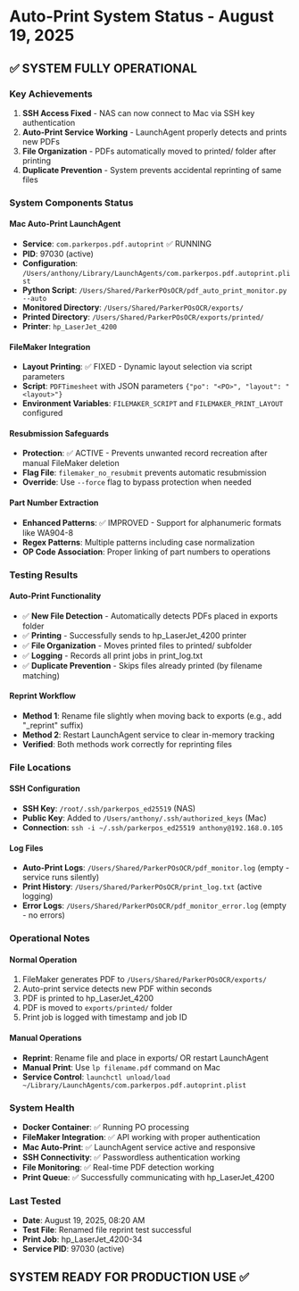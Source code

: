 # Auto-Print System Status - August 19, 2025

## ✅ SYSTEM FULLY OPERATIONAL

### Key Achievements
1. **SSH Access Fixed** - NAS can now connect to Mac via SSH key authentication
2. **Auto-Print Service Working** - LaunchAgent properly detects and prints new PDFs
3. **File Organization** - PDFs automatically moved to printed/ folder after printing
4. **Duplicate Prevention** - System prevents accidental reprinting of same files

### System Components Status

#### Mac Auto-Print LaunchAgent
- **Service**: `com.parkerpos.pdf.autoprint` ✅ RUNNING
- **PID**: 97030 (active)
- **Configuration**: `/Users/anthony/Library/LaunchAgents/com.parkerpos.pdf.autoprint.plist`
- **Python Script**: `/Users/Shared/ParkerPOsOCR/pdf_auto_print_monitor.py --auto`
- **Monitored Directory**: `/Users/Shared/ParkerPOsOCR/exports/`
- **Printed Directory**: `/Users/Shared/ParkerPOsOCR/exports/printed/`
- **Printer**: `hp_LaserJet_4200`

#### FileMaker Integration
- **Layout Printing**: ✅ FIXED - Dynamic layout selection via script parameters
- **Script**: `PDFTimesheet` with JSON parameters `{"po": "<PO>", "layout": "<layout>"}`
- **Environment Variables**: `FILEMAKER_SCRIPT` and `FILEMAKER_PRINT_LAYOUT` configured

#### Resubmission Safeguards
- **Protection**: ✅ ACTIVE - Prevents unwanted record recreation after manual FileMaker deletion
- **Flag File**: `filemaker_no_resubmit` prevents automatic resubmission
- **Override**: Use `--force` flag to bypass protection when needed

#### Part Number Extraction
- **Enhanced Patterns**: ✅ IMPROVED - Support for alphanumeric formats like WA904-8
- **Regex Patterns**: Multiple patterns including case normalization
- **OP Code Association**: Proper linking of part numbers to operations

### Testing Results

#### Auto-Print Functionality
- ✅ **New File Detection** - Automatically detects PDFs placed in exports folder
- ✅ **Printing** - Successfully sends to hp_LaserJet_4200 printer
- ✅ **File Organization** - Moves printed files to printed/ subfolder
- ✅ **Logging** - Records all print jobs in print_log.txt
- ✅ **Duplicate Prevention** - Skips files already printed (by filename matching)

#### Reprint Workflow
- **Method 1**: Rename file slightly when moving back to exports (e.g., add "_reprint" suffix)
- **Method 2**: Restart LaunchAgent service to clear in-memory tracking
- **Verified**: Both methods work correctly for reprinting files

### File Locations

#### SSH Configuration
- **SSH Key**: `/root/.ssh/parkerpos_ed25519` (NAS)
- **Public Key**: Added to `/Users/anthony/.ssh/authorized_keys` (Mac)
- **Connection**: `ssh -i ~/.ssh/parkerpos_ed25519 anthony@192.168.0.105`

#### Log Files
- **Auto-Print Logs**: `/Users/Shared/ParkerPOsOCR/pdf_monitor.log` (empty - service runs silently)
- **Print History**: `/Users/Shared/ParkerPOsOCR/print_log.txt` (active logging)
- **Error Logs**: `/Users/Shared/ParkerPOsOCR/pdf_monitor_error.log` (empty - no errors)

### Operational Notes

#### Normal Operation
1. FileMaker generates PDF to `/Users/Shared/ParkerPOsOCR/exports/`
2. Auto-print service detects new PDF within seconds
3. PDF is printed to hp_LaserJet_4200
4. PDF is moved to `exports/printed/` folder
5. Print job is logged with timestamp and job ID

#### Manual Operations
- **Reprint**: Rename file and place in exports/ OR restart LaunchAgent
- **Manual Print**: Use `lp filename.pdf` command on Mac
- **Service Control**: `launchctl unload/load ~/Library/LaunchAgents/com.parkerpos.pdf.autoprint.plist`

### System Health
- **Docker Container**: ✅ Running PO processing
- **FileMaker Integration**: ✅ API working with proper authentication
- **Mac Auto-Print**: ✅ LaunchAgent service active and responsive
- **SSH Connectivity**: ✅ Passwordless authentication working
- **File Monitoring**: ✅ Real-time PDF detection working
- **Print Queue**: ✅ Successfully communicating with hp_LaserJet_4200

### Last Tested
- **Date**: August 19, 2025, 08:20 AM
- **Test File**: Renamed file reprint test successful
- **Print Job**: hp_LaserJet_4200-34
- **Service PID**: 97030 (active)

## SYSTEM READY FOR PRODUCTION USE ✅
